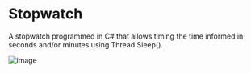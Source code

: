 # Stopwatch
A stopwatch programmed in C# that allows timing the time informed in seconds and/or minutes using Thread.Sleep().

  ![image](https://github.com/duhmurillo/stopwatch/assets/57548715/4e46fa86-f8b2-436c-a03c-5f954944038d)
